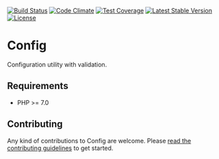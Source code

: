 [![Build Status](https://api.travis-ci.org/felixarntz/config.png?branch=master)](https://travis-ci.org/felixarntz/config)
[![Code Climate](https://codeclimate.com/github/felixarntz/config/badges/gpa.svg)](https://codeclimate.com/github/felixarntz/config)
[![Test Coverage](https://codeclimate.com/github/felixarntz/config/badges/coverage.svg)](https://codeclimate.com/github/felixarntz/config/coverage)
[![Latest Stable Version](https://poser.pugx.org/felixarntz/config/version)](https://packagist.org/packages/felixarntz/config)
[![License](https://poser.pugx.org/felixarntz/config/license)](https://packagist.org/packages/felixarntz/config)

# Config

Configuration utility with validation.

## Requirements

* PHP >= 7.0

## Contributing

Any kind of contributions to Config are welcome. Please [read the contributing guidelines](https://github.com/felixarntz/config/blob/master/CONTRIBUTING.md) to get started.
